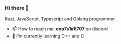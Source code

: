 ### Hi there 👋
Rust, JavaScript, Typescript and Golang programmer.

- 📫 How to reach me: **enp7s1#6707** on discord
- 🌱 I’m currently learning C++ and C

<!--
**enp7s1/enp7s1** is a ✨ _special_ ✨ repository because its `README.md` (this file) appears on your GitHub profile.

Here are some ideas to get you started:

- 🔭 I’m currently working on ...
- 🌱 I’m currently learning ...
- 👯 I’m looking to collaborate on ...
- 🤔 I’m looking for help with ...
- 💬 Ask me about ...
- 📫 How to reach me: ...
- 😄 Pronouns: ...
- ⚡ Fun fact: ...
-->

